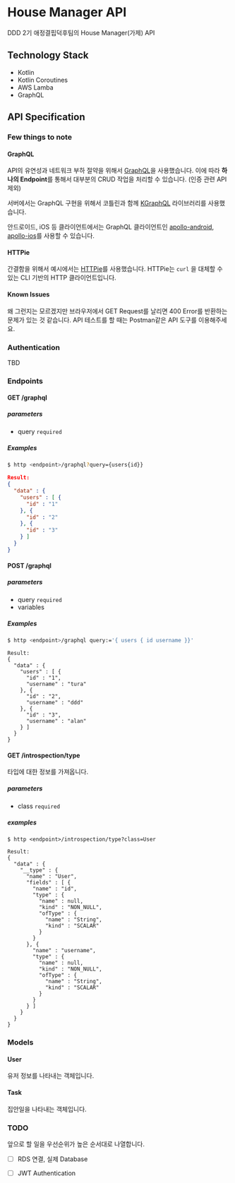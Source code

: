 # House Manager API

DDD 2기 애정결핍덕후팀의 House Manager(가제) API



## Technology Stack

- Kotlin
- Kotlin Coroutines
- AWS Lamba
- GraphQL



## API Specification

### Few things to note

#### GraphQL

API의 유연성과 네트워크 부하 절약을 위해서 [GraphQL](<https://graphql.org/>)을 사용했습니다. 이에 따라 **하나의 Endpoint**를 통해서 대부분의 CRUD 작업을 처리할 수 있습니다. (인증 관련 API 제외)

서버에서는 GraphQL 구현을 위해서 코틀린과 함께 [KGraphQL](<https://github.com/pgutkowski/KGraphQL>) 라이브러리를 사용했습니다.

안드로이드, iOS 등 클라이언트에서는 GraphQL 클라이언트인 [apollo-android](<https://github.com/apollographql/apollo-android>), [apollo-ios](<https://github.com/apollographql/apollo-ios>)를 사용할 수 있습니다.

#### HTTPie

간결함을 위해서 예시에서는 [HTTPie](https://httpie.org)를 사용했습니다. HTTPie는 `curl` 을 대체할 수 있는 CLI 기반의 HTTP 클라이언트입니다.

#### Known Issues

왜 그런지는 모르겠지만 브라우저에서 GET Request를 날리면 400 Error를 반환하는 문제가 있는 것 같습니다. API 테스트를 할 때는 Postman같은 API 도구를 이용해주세요.



### Authentication

TBD



### Endpoints

#### GET /graphql

##### parameters

- query `required`

##### Examples

```bash
$ http <endpoint>/graphql?query={users{id}}
```

```json
Result:
{
  "data" : {
    "users" : [ {
      "id" : "1"
    }, {
      "id" : "2"
    }, {
      "id" : "3"
    } ]
  }
}
```

#### POST /graphql

##### parameters

- query `required`
- variables

##### Examples

```bash
$ http <endpoint>/graphql query:='{ users { id username }}'
```

```
Result:
{
  "data" : {
    "users" : [ {
      "id" : "1",
      "username" : "tura"
    }, {
      "id" : "2",
      "username" : "ddd"
    }, {
      "id" : "3",
      "username" : "alan"
    } ]
  }
}
```

#### GET /introspection/type

타입에 대한 정보를 가져옵니다.

##### parameters

- class `required`

##### examples

```
$ http <endpoint>/introspection/type?class=User
```

```
Result:
{
  "data" : {
    "__type" : {
      "name" : "User",
      "fields" : [ {
        "name" : "id",
        "type" : {
          "name" : null,
          "kind" : "NON_NULL",
          "ofType" : {
            "name" : "String",
            "kind" : "SCALAR"
          }
        }
      }, {
        "name" : "username",
        "type" : {
          "name" : null,
          "kind" : "NON_NULL",
          "ofType" : {
            "name" : "String",
            "kind" : "SCALAR"
          }
        }
      } ]
    }
  }
}
```



### Models

#### User

유저 정보를 나타내는 객체입니다.

#### Task

집안일을 나타내는 객체입니다.



### TODO

앞으로 할 일을 우선순위가 높은 순서대로 나열합니다.

- [ ] RDS 연결, 실제 Database

- [ ] JWT Authentication
